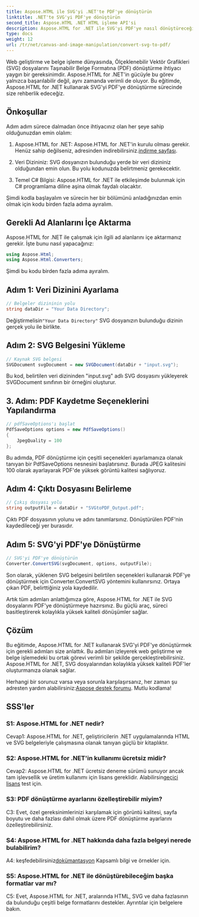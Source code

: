 ```yaml
---
title: Aspose.HTML ile SVG'yi .NET'te PDF'ye dönüştürün
linktitle: .NET'te SVG'yi PDF'ye dönüştürün
second_title: Aspose.HTML .NET HTML işleme API'si
description: Aspose.HTML for .NET ile SVG'yi PDF'ye nasıl dönüştüreceğinizi öğrenin. Verimli belge işleme için yüksek kaliteli, adım adım eğitim.
type: docs
weight: 12
url: /tr/net/canvas-and-image-manipulation/convert-svg-to-pdf/
---
```


Web geliştirme ve belge işleme dünyasında, Ölçeklenebilir Vektör Grafikleri (SVG) dosyalarını Taşınabilir Belge Formatına (PDF) dönüştürme ihtiyacı yaygın bir gereksinimdir. Aspose.HTML for .NET'in gücüyle bu görev yalnızca başarılabilir değil, aynı zamanda verimli de oluyor. Bu eğitimde, Aspose.HTML for .NET kullanarak SVG'yi PDF'ye dönüştürme sürecinde size rehberlik edeceğiz. 

## Önkoşullar

Adım adım sürece dalmadan önce ihtiyacınız olan her şeye sahip olduğunuzdan emin olalım:

1.  Aspose.HTML for .NET: Aspose.HTML for .NET'in kurulu olması gerekir. Henüz sahip değilseniz, adresinden indirebilirsiniz.[indirme sayfası](https://releases.aspose.com/html/net/).

2. Veri Dizininiz: SVG dosyanızın bulunduğu yerde bir veri dizininiz olduğundan emin olun. Bu yolu kodunuzda belirtmeniz gerekecektir.

3. Temel C# Bilgisi: Aspose.HTML for .NET ile etkileşimde bulunmak için C# programlama diline aşina olmak faydalı olacaktır.

Şimdi kodla başlayalım ve sürecin her bir bölümünü anladığınızdan emin olmak için kodu birden fazla adıma ayıralım.

## Gerekli Ad Alanlarını İçe Aktarma

Aspose.HTML for .NET ile çalışmak için ilgili ad alanlarını içe aktarmanız gerekir. İşte bunu nasıl yapacağınız:

```csharp
using Aspose.Html;
using Aspose.Html.Converters;
```

Şimdi bu kodu birden fazla adıma ayıralım.

## Adım 1: Veri Dizinini Ayarlama
```csharp
// Belgeler dizininin yolu
string dataDir = "Your Data Directory";
```
 Değiştirmelisin`"Your Data Directory"` SVG dosyanızın bulunduğu dizinin gerçek yolu ile birlikte.

## Adım 2: SVG Belgesini Yükleme
```csharp
// Kaynak SVG belgesi
SVGDocument svgDocument = new SVGDocument(dataDir + "input.svg");
```
Bu kod, belirtilen veri dizininden "input.svg" adlı SVG dosyasını yükleyerek SVGDocument sınıfının bir örneğini oluşturur.

## 3. Adım: PDF Kaydetme Seçeneklerini Yapılandırma
```csharp
// pdfSaveOptions'ı başlat
PdfSaveOptions options = new PdfSaveOptions()
{
	JpegQuality = 100
};
```
Bu adımda, PDF dönüştürme için çeşitli seçenekleri ayarlamanıza olanak tanıyan bir PdfSaveOptions nesnesini başlatırsınız. Burada JPEG kalitesini 100 olarak ayarlayarak PDF'de yüksek görüntü kalitesi sağlıyoruz.

## Adım 4: Çıktı Dosyasını Belirleme
```csharp
// Çıkış dosyası yolu
string outputFile = dataDir + "SVGtoPDF_Output.pdf";
```
Çıktı PDF dosyasının yolunu ve adını tanımlarsınız. Dönüştürülen PDF'nin kaydedileceği yer burasıdır.

## Adım 5: SVG'yi PDF'ye Dönüştürme
```csharp
// SVG'yi PDF'ye dönüştürün
Converter.ConvertSVG(svgDocument, options, outputFile);
```
Son olarak, yüklenen SVG belgesini belirtilen seçenekleri kullanarak PDF'ye dönüştürmek için Converter.ConvertSVG yöntemini kullanırsınız. Ortaya çıkan PDF, belirttiğiniz yola kaydedilir.

Artık tüm adımları anlattığımıza göre, Aspose.HTML for .NET ile SVG dosyalarını PDF'ye dönüştürmeye hazırsınız. Bu güçlü araç, süreci basitleştirerek kolaylıkla yüksek kaliteli dönüşümler sağlar.

## Çözüm

Bu eğitimde, Aspose.HTML for .NET kullanarak SVG'yi PDF'ye dönüştürmek için gerekli adımları size anlattık. Bu adımları izleyerek web geliştirme ve belge işlemedeki bu ortak görevi verimli bir şekilde gerçekleştirebilirsiniz. Aspose.HTML for .NET, SVG dosyalarından kolaylıkla yüksek kaliteli PDF'ler oluşturmanıza olanak sağlar.

 Herhangi bir sorunuz varsa veya sorunla karşılaşırsanız, her zaman şu adresten yardım alabilirsiniz:[Aspose destek forumu](https://forum.aspose.com/). Mutlu kodlama!

## SSS'ler

### S1: Aspose.HTML for .NET nedir?

Cevap1: Aspose.HTML for .NET, geliştiricilerin .NET uygulamalarında HTML ve SVG belgeleriyle çalışmasına olanak tanıyan güçlü bir kitaplıktır.

### S2: Aspose.HTML for .NET'in kullanımı ücretsiz midir?

 Cevap2: Aspose.HTML for .NET ücretsiz deneme sürümü sunuyor ancak tam işlevsellik ve üretim kullanımı için lisans gereklidir. Alabilirsin[geçici lisans](https://purchase.aspose.com/temporary-license/) test için.

### S3: PDF dönüştürme ayarlarını özelleştirebilir miyim?

C3: Evet, özel gereksinimlerinizi karşılamak için görüntü kalitesi, sayfa boyutu ve daha fazlası dahil olmak üzere PDF dönüştürme ayarlarını özelleştirebilirsiniz.

### S4: Aspose.HTML for .NET hakkında daha fazla belgeyi nerede bulabilirim?

 A4: keşfedebilirsiniz[dokümantasyon](https://reference.aspose.com/html/net/) Kapsamlı bilgi ve örnekler için.

### S5: Aspose.HTML for .NET ile dönüştürebileceğim başka formatlar var mı?

C5: Evet, Aspose.HTML for .NET, aralarında HTML, SVG ve daha fazlasının da bulunduğu çeşitli belge formatlarını destekler. Ayrıntılar için belgelere bakın.